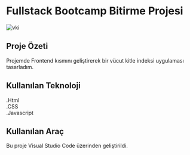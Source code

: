 # Fullstack Bootcamp Bitirme Projesi
![vki](https://github.com/sevvaluyanik3/FullStack-Bitirme/assets/81981282/50a1edf6-4945-4891-8474-29214d62a8c3)

## Proje Özeti
Projemde Frontend kısmını geliştirerek bir vücut kitle indeksi uygulaması tasarladım.
## Kullanılan Teknoloji
.Html <br>
.CSS <br>
.Javascript <br>
## Kullanılan Araç
Bu proje Visual Studio Code üzerinden geliştirildi.
